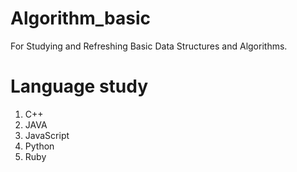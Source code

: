 # Algorithm_basic 
For Studying and Refreshing Basic Data Structures and Algorithms.

# Language study
1. C++
2. JAVA
3. JavaScript
4. Python
5. Ruby
